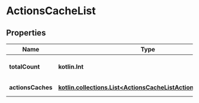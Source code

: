 
# ActionsCacheList

## Properties
Name | Type | Description | Notes
------------ | ------------- | ------------- | -------------
**totalCount** | **kotlin.Int** | Total number of caches | 
**actionsCaches** | [**kotlin.collections.List&lt;ActionsCacheListActionsCachesInner&gt;**](ActionsCacheListActionsCachesInner.md) | Array of caches | 



